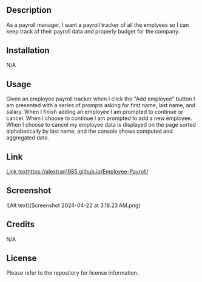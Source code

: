 # <Employee Payroll>

## Description

As a payroll manager, I want a payroll tracker of all the emplyees so I can keep track of their payroll data and properly budget for the company.

## Installation

N/A

## Usage

Given an employee payroll tracker
when I click the "Add employee" button
I am presented with a series of prompts asking for first name, last name, and salary.
When I finish adding an employee
I am prompted to continue or cancel.
When I choose to continue
I am prompted to add a new employee.
When I choose to cancel
my employee data is displayed on the page sorted alphabetically by last name, and the console shows computed and aggregated data.

## Link

[Link text](https://website-name.com)https://alextran1985.github.io/Employee-Payroll/

## Screenshot

![Alt text](Screenshot 2024-04-22 at 3.18.23 AM.png)

## Credits

N/A

## License

Please refer to the repository for license information.



